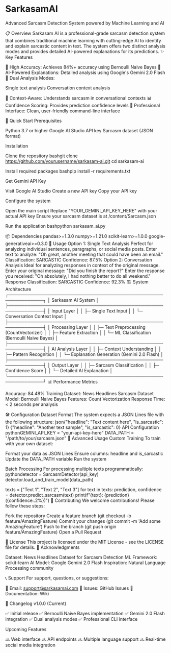# SarkasamAI
Advanced Sarcasm Detection System powered by Machine Learning and AI

📋 Overview
Sarkasam AI is a professional-grade sarcasm detection system that combines traditional machine learning with cutting-edge AI to identify and explain sarcastic content in text. The system offers two distinct analysis modes and provides detailed AI-powered explanations for its predictions.
✨ Key Features

🎯 High Accuracy: Achieves 84%+ accuracy using Bernoulli Naive Bayes
🤖 AI-Powered Explanations: Detailed analysis using Google's Gemini 2.0 Flash
📝 Dual Analysis Modes:

Single text analysis
Conversation context analysis


💬 Context-Aware: Understands sarcasm in conversational contexts
📊 Confidence Scoring: Provides prediction confidence levels
🎨 Professional Interface: Clean, user-friendly command-line interface

🚀 Quick Start
Prerequisites

Python 3.7 or higher
Google AI Studio API key
Sarcasm dataset (JSON format)

Installation

Clone the repository
bashgit clone https://github.com/yourusername/sarkasam-ai.git
cd sarkasam-ai

Install required packages
bashpip install -r requirements.txt

Get Gemini API Key

Visit Google AI Studio
Create a new API key
Copy your API key


Configure the system

Open the main script
Replace "YOUR_GEMINI_API_KEY_HERE" with your actual API key
Ensure your sarcasm dataset is at /content/Sarcasm.json


Run the application
bashpython sarkasam_ai.py


📦 Dependencies
pandas>=1.3.0
numpy>=1.21.0
scikit-learn>=1.0.0
google-generativeai>=0.3.0
🎯 Usage
Option 1: Single Text Analysis
Perfect for analyzing individual sentences, paragraphs, or social media posts.
Enter text to analyze: "Oh great, another meeting that could have been an email."
Classification: SARCASTIC
Confidence: 87.5%
Option 2: Conversation Analysis
Ideal for analyzing responses in context of the original message.
Enter your original message: "Did you finish the report?"
Enter the response you received: "Oh absolutely, I had nothing better to do all weekend."
Response Classification: SARCASTIC
Confidence: 92.3%
🏗️ System Architecture
┌─────────────────────────────────────────────────────────────┐
│                    Sarkasam AI System                       │
├─────────────────────────────────────────────────────────────┤
│  Input Layer                                                │
│  ├─ Single Text Input                                       │
│  └─ Conversation Context Input                              │
├─────────────────────────────────────────────────────────────┤
│  Processing Layer                                           │
│  ├─ Text Preprocessing (CountVectorizer)                    │
│  ├─ Feature Extraction                                      │
│  └─ ML Classification (Bernoulli Naive Bayes)              │
├─────────────────────────────────────────────────────────────┤
│  AI Analysis Layer                                          │
│  ├─ Context Understanding                                   │
│  ├─ Pattern Recognition                                     │
│  └─ Explanation Generation (Gemini 2.0 Flash)              │
├─────────────────────────────────────────────────────────────┤
│  Output Layer                                               │
│  ├─ Sarcasm Classification                                  │
│  ├─ Confidence Score                                        │
│  └─ Detailed AI Explanation                                 │
└─────────────────────────────────────────────────────────────┘
📊 Performance Metrics

Accuracy: 84.48%
Training Dataset: News Headlines Sarcasm Dataset
Model: Bernoulli Naive Bayes
Features: Count Vectorization
Response Time: < 2 seconds per analysis

🛠️ Configuration
Dataset Format
The system expects a JSON Lines file with the following structure:
json{"headline": "Text content here", "is_sarcastic": 1}
{"headline": "Another text sample", "is_sarcastic": 0}
API Configuration
pythonGEMINI_API_KEY = "your-api-key-here"
DATA_PATH = "/path/to/your/sarcasm.json"
🔧 Advanced Usage
Custom Training
To train with your own dataset:

Format your data as JSON Lines
Ensure columns: headline and is_sarcastic
Update the DATA_PATH variable
Run the system

Batch Processing
For processing multiple texts programmatically:
pythondetector = SarcasmDetector(api_key)
detector.load_and_train_model(data_path)

texts = ["Text 1", "Text 2", "Text 3"]
for text in texts:
    prediction, confidence = detector.predict_sarcasm(text)
    print(f"{text}: {prediction} ({confidence:.2%})")
🤝 Contributing
We welcome contributions! Please follow these steps:

Fork the repository
Create a feature branch (git checkout -b feature/AmazingFeature)
Commit your changes (git commit -m 'Add some AmazingFeature')
Push to the branch (git push origin feature/AmazingFeature)
Open a Pull Request

📝 License
This project is licensed under the MIT License - see the LICENSE file for details.
🙏 Acknowledgments

Dataset: News Headlines Dataset for Sarcasm Detection
ML Framework: scikit-learn
AI Model: Google Gemini 2.0 Flash
Inspiration: Natural Language Processing community

📞 Support
For support, questions, or suggestions:

📧 Email: support@sarkasamai.com
🐛 Issues: GitHub Issues
📖 Documentation: Wiki

🔄 Changelog
v1.0.0 (Current)

✅ Initial release
✅ Bernoulli Naive Bayes implementation
✅ Gemini 2.0 Flash integration
✅ Dual analysis modes
✅ Professional CLI interface

Upcoming Features

🔜 Web interface
🔜 API endpoints
🔜 Multiple language support
🔜 Real-time social media integration

